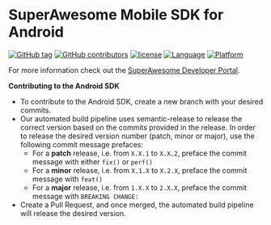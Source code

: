 SuperAwesome Mobile SDK for Android
===================================

[![GitHub tag](https://img.shields.io/github/tag/SuperAwesomeLTD/sa-mobile-sdk-android.svg)]() 
[![GitHub contributors](https://img.shields.io/github/contributors/SuperAwesomeLTD/sa-mobile-sdk-android.svg)]() 
[![license](https://img.shields.io/github/license/SuperAwesomeLTD/sa-mobile-sdk-android.svg)]() 
[![Language](https://img.shields.io/badge/language-java-f48041.svg?style=flat)]() 
[![Platform](https://img.shields.io/badge/platform-android-lightgrey.svg)]()

For more information check out the [SuperAwesome Developer Portal](https://superawesomeltd.github.io/sa-mobile-sdk-android/).

**Contributing to the Android SDK**

- To contribute to the Android SDK, create a new branch with your desired commits.
- Our automated build pipeline uses semantic-release to release the correct version based on the commits provided in the release. In order to release the desired version number (patch, minor or major), use the following commit message prefaces:
  - For a **patch** release, i.e. from `X.X.1` to `X.X.2`, preface the commit message with either `fix()` or `perf()`
  - For a **minor** release, i.e. from `X.1.X` to `X.2.X`, preface the commit message with `feat()`
  - For a **major** release, i.e. from `1.X.X` to `2.X.X`, preface the commit message with `BREAKING CHANGE:`
- Create a Pull Request, and once merged, the automated build pipeline will release the desired version.
